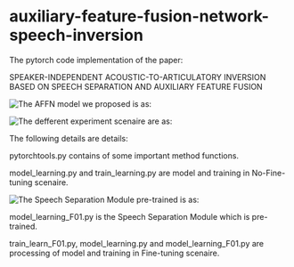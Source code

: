 # auxiliary-feature-fusion-network-speech-inversion

The pytorch code implementation of the paper: 

SPEAKER-INDEPENDENT ACOUSTIC-TO-ARTICULATORY INVERSION BASED ON SPEECH SEPARATION AND AUXILIARY FEATURE FUSION

![The AFFN model we proposed is as:](https://github.com/JeSuisUnProgrammeur/auxiliary-feature-network-speech-inversion-/blob/main/figure1.jpg)

![The defferent experiment scenaire are as:](https://github.com/JeSuisUnProgrammeur/auxiliary-feature-fusion-network-speech-inversion-/blob/main/Experimentsetting.png)

The following details are details:

pytorchtools.py contains of some important method functions.

model_learning.py and train_learning.py are model and training in No-Fine-tuning scenaire.

![The Speech Separation Module pre-trained is as:](https://github.com/JeSuisUnProgrammeur/auxiliary-feature-network-speech-inversion-/blob/main/figure3.jpg)

model_learning_F01.py is the Speech Separation Module which is pre-trained.

train_learn_F01.py, model_learning.py and model_learning_F01.py are processing of model and training in Fine-tuning scenaire.
